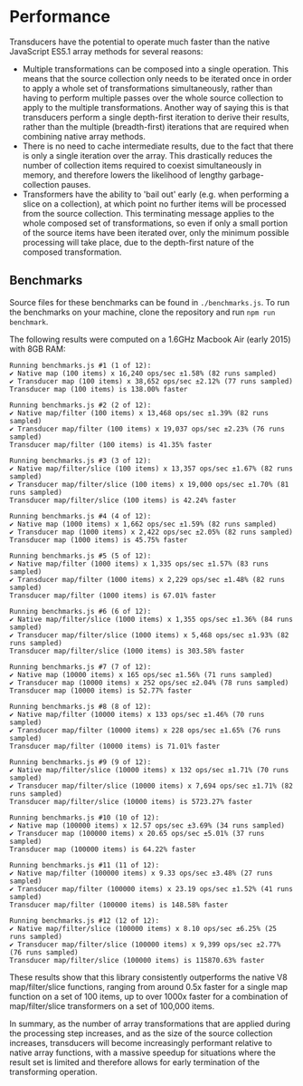 # Performance

Transducers have the potential to operate much faster than the native JavaScript ES5.1 array methods for several reasons:

- Multiple transformations can be composed into a single operation. This means that the source collection only needs to be iterated once in order to apply a whole set of transformations simultaneously, rather than having to perform multiple passes over the whole source collection to apply to the multiple transformations. Another way of saying this is that transducers perform a single depth-first iteration to derive their results, rather than the multiple (breadth-first) iterations that are required when combining native array methods.
- There is no need to cache intermediate results, due to the fact that there is only a single iteration over the array. This drastically reduces the number of collection items required to coexist simultaneously in memory, and therefore lowers the likelihood of lengthy garbage-collection pauses.
- Transformers have the ability to 'bail out' early (e.g. when performing a slice on a collection), at which point no further items will be processed from the source collection. This terminating message applies to the whole composed set of transformations, so even if only a small portion of the source items have been iterated over, only the minimum possible processing will take place, due to the depth-first nature of the composed transformation.

## Benchmarks

Source files for these benchmarks can be found in `./benchmarks.js`. To run the benchmarks on your machine, clone the repository and run `npm run benchmark`.

The following results were computed on a 1.6GHz Macbook Air (early 2015) with 8GB RAM:

```
Running benchmarks.js #1 (1 of 12):
✔ Native map (100 items) x 16,240 ops/sec ±1.58% (82 runs sampled)
✔ Transducer map (100 items) x 38,652 ops/sec ±2.12% (77 runs sampled)
Transducer map (100 items) is 138.00% faster

Running benchmarks.js #2 (2 of 12):
✔ Native map/filter (100 items) x 13,468 ops/sec ±1.39% (82 runs sampled)
✔ Transducer map/filter (100 items) x 19,037 ops/sec ±2.23% (76 runs sampled)
Transducer map/filter (100 items) is 41.35% faster

Running benchmarks.js #3 (3 of 12):
✔ Native map/filter/slice (100 items) x 13,357 ops/sec ±1.67% (82 runs sampled)
✔ Transducer map/filter/slice (100 items) x 19,000 ops/sec ±1.70% (81 runs sampled)
Transducer map/filter/slice (100 items) is 42.24% faster

Running benchmarks.js #4 (4 of 12):
✔ Native map (1000 items) x 1,662 ops/sec ±1.59% (82 runs sampled)
✔ Transducer map (1000 items) x 2,422 ops/sec ±2.05% (82 runs sampled)
Transducer map (1000 items) is 45.75% faster

Running benchmarks.js #5 (5 of 12):
✔ Native map/filter (1000 items) x 1,335 ops/sec ±1.57% (83 runs sampled)
✔ Transducer map/filter (1000 items) x 2,229 ops/sec ±1.48% (82 runs sampled)
Transducer map/filter (1000 items) is 67.01% faster

Running benchmarks.js #6 (6 of 12):
✔ Native map/filter/slice (1000 items) x 1,355 ops/sec ±1.36% (84 runs sampled)
✔ Transducer map/filter/slice (1000 items) x 5,468 ops/sec ±1.93% (82 runs sampled)
Transducer map/filter/slice (1000 items) is 303.58% faster

Running benchmarks.js #7 (7 of 12):
✔ Native map (10000 items) x 165 ops/sec ±1.56% (71 runs sampled)
✔ Transducer map (10000 items) x 252 ops/sec ±2.04% (78 runs sampled)
Transducer map (10000 items) is 52.77% faster

Running benchmarks.js #8 (8 of 12):
✔ Native map/filter (10000 items) x 133 ops/sec ±1.46% (70 runs sampled)
✔ Transducer map/filter (10000 items) x 228 ops/sec ±1.65% (76 runs sampled)
Transducer map/filter (10000 items) is 71.01% faster

Running benchmarks.js #9 (9 of 12):
✔ Native map/filter/slice (10000 items) x 132 ops/sec ±1.71% (70 runs sampled)
✔ Transducer map/filter/slice (10000 items) x 7,694 ops/sec ±1.71% (82 runs sampled)
Transducer map/filter/slice (10000 items) is 5723.27% faster

Running benchmarks.js #10 (10 of 12):
✔ Native map (100000 items) x 12.57 ops/sec ±3.69% (34 runs sampled)
✔ Transducer map (100000 items) x 20.65 ops/sec ±5.01% (37 runs sampled)
Transducer map (100000 items) is 64.22% faster

Running benchmarks.js #11 (11 of 12):
✔ Native map/filter (100000 items) x 9.33 ops/sec ±3.48% (27 runs sampled)
✔ Transducer map/filter (100000 items) x 23.19 ops/sec ±1.52% (41 runs sampled)
Transducer map/filter (100000 items) is 148.58% faster

Running benchmarks.js #12 (12 of 12):
✔ Native map/filter/slice (100000 items) x 8.10 ops/sec ±6.25% (25 runs sampled)
✔ Transducer map/filter/slice (100000 items) x 9,399 ops/sec ±2.77% (76 runs sampled)
Transducer map/filter/slice (100000 items) is 115870.63% faster
```

These results show that this library consistently outperforms the native V8 map/filter/slice functions, ranging from around 0.5x faster for a single map function on a set of 100 items, up to over 1000x faster for a combination of map/filter/slice transformers on a set of 100,000 items.

In summary, as the number of array transformations that are applied during the processing step increases, and as the size of the source collection increases, transducers will become increasingly performant relative to native array functions, with a massive speedup for situations where the result set is limited and therefore allows for early termination of the transforming operation.
